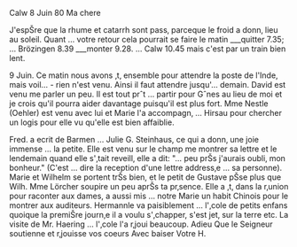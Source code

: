  Calw 8 Juin 80
Ma chere

J'espŠre que la rhume et catarrh sont pass‚ parceque le froid a donn‚ lieu au soleil. Quant … votre retour cela pourrait se faire le matin ___quitter 7.35; … Brözingen 8.39
___monter 9.28. … Calw 10.45
mais c'est par un train bien lent.

9 Juin. Ce matin nous avons ‚t‚ ensemble pour attendre la poste de l'Inde, mais voil… - rien n'est venu. Ainsi il faut attendre jusqu'… demain. David est venu me parler un peu. Il est tout prˆt … partir pour Gˆnes au lieu de moi et je crois qu'il pourra aider davantage puisqu'il est plus fort. Mme Nestle (Oehler) est venu avec lui et Marie l'a accompagn‚ … Hirsau pour chercher un logis pour elle vu qu'elle est bien affaiblie.

Fred. a ecrit de Barmen … Julie G. Steinhaus, ce qui a donn‚ une joie immense … la petite. Elle est venu sur le champ me montrer sa lettre et le lendemain quand elle s'‚tait reveill‚ elle a dit: "… peu prŠs j'aurais oubli‚ mon bonheur." (C'est … dire la reception d'une lettre address‚e … sa personne). Marie et Wilhelm se portent trŠs bien, et le petit de Gustave pŠse plus que Wilh. Mme Lörcher soupire un peu aprŠs ta pr‚sence. Elle a ‚t‚ dans la r‚union pour raconter aux dames, a aussi mis … notre Marie un habit Chinois pour le montrer aux auditeurs. Hermannle va paisiblement … l'‚cole de petits enfans quoique la premiŠre journ‚e il a voulu s'‚chapper, s'est jet‚ sur la terre etc. La visite de Mr. Haering … l'‚cole l'a r‚joui beaucoup. Adieu Que le Seigneur soutienne et r‚jouisse vos coeurs  Avec baiser Votre H.
